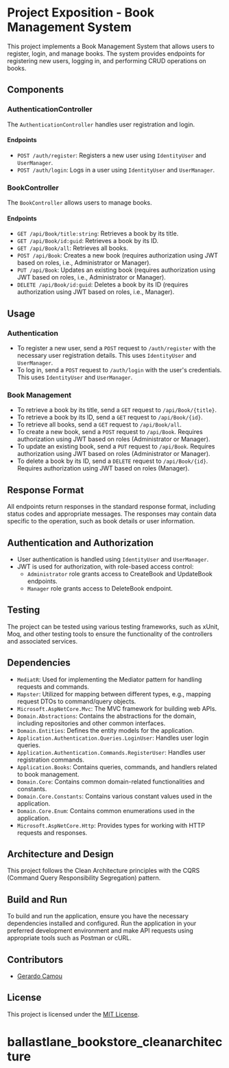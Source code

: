 # Project Exposition - Book Management System

This project implements a Book Management System that allows users to register, login, and manage books. The system provides endpoints for registering new users, logging in, and performing CRUD operations on books.

## Components

### AuthenticationController

The `AuthenticationController` handles user registration and login.

#### Endpoints

- `POST /auth/register`: Registers a new user using `IdentityUser` and `UserManager`.
- `POST /auth/login`: Logs in a user using `IdentityUser` and `UserManager`.

### BookController

The `BookController` allows users to manage books.

#### Endpoints

- `GET /api/Book/title:string`: Retrieves a book by its title.
- `GET /api/Book/id:guid`: Retrieves a book by its ID.
- `GET /api/Book/all`: Retrieves all books.
- `POST /api/Book`: Creates a new book (requires authorization using JWT based on roles, i.e., Administrator or Manager).
- `PUT /api/Book`: Updates an existing book (requires authorization using JWT based on roles, i.e., Administrator or Manager).
- `DELETE /api/Book/id:guid`: Deletes a book by its ID (requires authorization using JWT based on roles, i.e., Manager).

## Usage

### Authentication

- To register a new user, send a `POST` request to `/auth/register` with the necessary user registration details. This uses `IdentityUser` and `UserManager`.
- To log in, send a `POST` request to `/auth/login` with the user's credentials. This uses `IdentityUser` and `UserManager`.

### Book Management

- To retrieve a book by its title, send a `GET` request to `/api/Book/{title}`.
- To retrieve a book by its ID, send a `GET` request to `/api/Book/{id}`.
- To retrieve all books, send a `GET` request to `/api/Book/all`.
- To create a new book, send a `POST` request to `/api/Book`. Requires authorization using JWT based on roles (Administrator or Manager).
- To update an existing book, send a `PUT` request to `/api/Book`. Requires authorization using JWT based on roles (Administrator or Manager).
- To delete a book by its ID, send a `DELETE` request to `/api/Book/{id}`. Requires authorization using JWT based on roles (Manager).

## Response Format

All endpoints return responses in the standard response format, including status codes and appropriate messages. The responses may contain data specific to the operation, such as book details or user information.

## Authentication and Authorization

- User authentication is handled using `IdentityUser` and `UserManager`.
- JWT is used for authorization, with role-based access control:
  - `Administrator` role grants access to CreateBook and UpdateBook endpoints.
  - `Manager` role grants access to DeleteBook endpoint.

## Testing

The project can be tested using various testing frameworks, such as xUnit, Moq, and other testing tools to ensure the functionality of the controllers and associated services.

## Dependencies

- `MediatR`: Used for implementing the Mediator pattern for handling requests and commands.
- `Mapster`: Utilized for mapping between different types, e.g., mapping request DTOs to command/query objects.
- `Microsoft.AspNetCore.Mvc`: The MVC framework for building web APIs.
- `Domain.Abstractions`: Contains the abstractions for the domain, including repositories and other common interfaces.
- `Domain.Entities`: Defines the entity models for the application.
- `Application.Authentication.Queries.LoginUser`: Handles user login queries.
- `Application.Authentication.Commands.RegisterUser`: Handles user registration commands.
- `Application.Books`: Contains queries, commands, and handlers related to book management.
- `Domain.Core`: Contains common domain-related functionalities and constants.
- `Domain.Core.Constants`: Contains various constant values used in the application.
- `Domain.Core.Enum`: Contains common enumerations used in the application.
- `Microsoft.AspNetCore.Http`: Provides types for working with HTTP requests and responses.

## Architecture and Design

This project follows the Clean Architecture principles with the CQRS (Command Query Responsibility Segregation) pattern.

## Build and Run

To build and run the application, ensure you have the necessary dependencies installed and configured. Run the application in your preferred development environment and make API requests using appropriate tools such as Postman or cURL.

## Contributors
- [Gerardo Camou](http://gcamou.io)

## License

This project is licensed under the [MIT License](LICENSE).
# ballastlane_bookstore_cleanarchitecture
